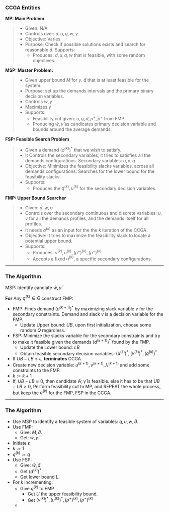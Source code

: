 ### **CCGA Entities**


**MP: Main Problem**
> * Given: N/A
> * Controls over: $d, u, q, w, \gamma$. 
> * Objective: Varies
> * Purpose: Check if possible solutions exists and search for reasonable $\hat d$. 
> Supports:
>   * Produces: $d, u, q, w$ that is feasible, with some random objectives. 


**MSP: Master Problem:**
> * Given upper bound $M$ for $\gamma$. $\hat d$ that is at least feasible for the system. 
> * Purpose: set up the demands intervals and the primary binary decision variables. 
> * Controls $w, \gamma$
> * Maximizes $\gamma$
> * Supports: 
>   * Feasibility cut given: $u, q, d, \rho^+, \rho^-$ from FMP.
>   * Producing $\bar w, \bar \gamma$ as candicates primary decision variable and bounds around the average demands. 


**FSP: Feasible Search Problem**
> * Given a demand $(d^{(k)})^*$ that we wish to satisfy. 
> * It Controls the secondary variables, it tries to satisfies all the demands configurations. Secondary variables: $u, v, q$
> * Objective: Minimizes the feasibility slacks variables, across all demands configurations. Searches for the lower bound for the feasibility slacks. 
> * Supports: 
>   * Produces the $q^{(k)}, u^{(k)}$ for the secondary decision variables. 


**FMP: Upper Bound Searcher**
> * Given: $\hat d, w, q$
> * Controls over the secondary continuous and discrete variables: $u, v$ for all the demands profiles, and the demands itself for all profiles. 
> * It needs $q^{(k)}$ as an input for the the $k$ iteration of the CCGA. 
> * Objective: It tries to maximize the feasibility slack to locate a potential upper bound. 
> * Supports:
>   * Produces: $v^{(k)}, u^{(k)}, (\rho^+)^{(k)}, (\rho^-)^{(k)}$
>   * Accepts a fixed $q^{(k)}$, a specific secondary configurations. 



---
### **The Algorithm**
MSP: Identify candiate $\bar{w}, \bar{\gamma}$. 

**For** Any $q^{(k)}\in Q$ construct FMP:
  * FMP: Finds demand $(d^{(k + 1)})^*$ by maximizing slack variable $v$ for the secondary constraints. Demand and slack $v$ is a decision variable for the FMP. 
    * Update Upper bound: $UB$, upon first initialization, choose some random $Q$ regardless. 
  * FSP: Minimize the slacks variable for the secondary constraints and try to make it feasible given the demands $(d^{(k + 1)})^*$ found by the FMP. 
    * Update the Lower bound: $LB$
    * Obtain feasible secondary decision variables: $(u^{(k)})^*, (v^{(k)})^*, (q^{(k)})^*$. 
  * If $UB - LB \le \epsilon$, **terminates** CCGA. 
  * Create new decision variable: $u^{(k + 1)}, v^{(k + 1)}, \lambda^{(k + 1)}$ and add some constraints to the FMP. 
  * $k:= k + 1$
  * If, $UB - LB \approx 0$, then candidate $\bar{w}, \bar{\gamma}$ is feasible. else it has to be that $UB - LB > 0$, Perform feasibility cut to MP, and REPEAT the whole process, but keep the $q^{(k)}$ for the FMP, FSP in the CCGA. 



---
### **The Algorithm**

* Use MSP to identify a feasible system of variables: $q, u, w, \hat d$. 
* Use FMP: 
  * Give: $M, \hat d$.  
  * Get: $\bar w, \bar \gamma$. 
* Initiate $\epsilon$
* $k:=1$
* $q^{(k)} := q$
* Use FSP: 
  * Give: $\bar w, \hat d$
  * Get $(d^{(k)})^*$
  * Get lower bound $L$. 
* For $k$ incrementing:  
  * Give $q^{(k)}$ to FMP
    * Get $U$ the upper feasibility bound. 
    * Get $(v^{(k)})^*, (u^{(k)})^*, (\rho^+)^{(k)}, (\rho^-)^{(k)}$
  * 

